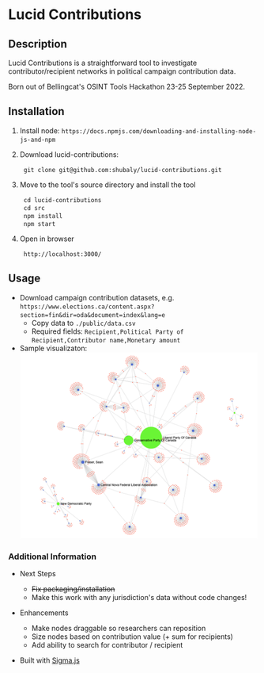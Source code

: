 # Lucid Contributions

## Description

Lucid Contributions is a straightforward tool to investigate contributor/recipient networks in political campaign contribution data. 

Born out of Bellingcat's OSINT Tools Hackathon 23-25 September 2022.

## Installation

1. Install node: `https://docs.npmjs.com/downloading-and-installing-node-js-and-npm`

2. Download lucid-contributions:

        git clone git@github.com:shubaly/lucid-contributions.git

3. Move to the tool's source directory and install the tool

        cd lucid-contributions
        cd src
        npm install
        npm start

4. Open in browser

        http://localhost:3000/ 

## Usage

- Download campaign contribution datasets,
  e.g. `https://www.elections.ca/content.aspx?section=fin&dir=oda&document=index&lang=e`
    - Copy data to `./public/data.csv`
    - Required fields: `Recipient,Political Party of Recipient,Contributor name,Monetary amount`
- Sample visualizaton:
  ![Lucid Contributions Screenshot](screenshot.png)

### Additional Information

- Next Steps
    - ~~Fix packaging/installation~~
    - Make this work with any jurisdiction's data without code changes!

- Enhancements
    - Make nodes draggable so researchers can reposition
    - Size nodes based on contribution value (+ sum for recipients)
    - Add ability to search for contributor / recipient

- Built with [Sigma.js](https://www.sigmajs.org/)
